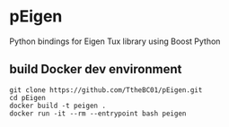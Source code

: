 # pEigen
Python bindings for Eigen Tux library using Boost Python

## build Docker dev environment

```
git clone https://github.com/TtheBC01/pEigen.git
cd pEigen 
docker build -t peigen .
docker run -it --rm --entrypoint bash peigen 
```
